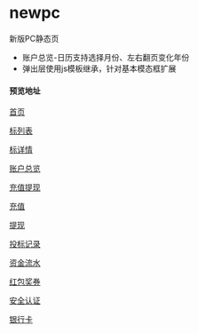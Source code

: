 # newpc
新版PC静态页

- 账户总览-日历支持选择月份、左右翻页变化年份
- 弹出层使用js模板继承，针对基本模态框扩展

#### 预览地址
[首页](https://estherji.github.io/newpc/Views/Home/Index.html)

[标列表](https://estherji.github.io/newpc/Views/Credit/credit.html)

[标详情](https://estherji.github.io/newpc/Views/Credit/project.html)

[账户总览](https://estherji.github.io/newpc/Views/Account/index.html)

[充值提现](https://estherji.github.io/newpc/Views/Account/wallet.html)

[充值](https://estherji.github.io/newpc/Views/Account/recharge.html)

[提现](https://estherji.github.io/newpc/Views/Account/withdrawal.html)

[投标记录](https://estherji.github.io/newpc/Views/Account/bid.html)

[资金流水](https://estherji.github.io/newpc/Views/Account/funsflow.html)

[红包奖券](https://estherji.github.io/newpc/Views/Account/coupon.html)

[安全认证](https://estherji.github.io/newpc/Views/Account/security.html)

[银行卡](https://estherji.github.io/newpc/Views/Account/bankcard.html)
